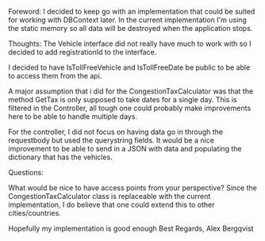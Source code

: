 ﻿
Foreword:
I decided to keep go with an implementation that could be suited for working with DBContext later. 
In the current implementation I'm using the static memory so all data will be destroyed when the application stops.

Thoughts:
The Vehicle interface did not really have much to work with so I decided to add registrationId to the interface.

I decided to have IsTollFreeVehicle and IsTollFreeDate be public to be able to access them from the api.

A major assumption that i did for the CongestionTaxCalculator was that the method GetTax is only supposed to take dates for a single day.
This is filtered in the Controller, all tough one could probably make improvements here to be able to handle multiple days.

For the controller, I did not focus on having data go in through the requestbody but used the querystring fields. 
It would be a nice improvement to be able to send in a JSON with data and populating the dictionary that has the vehicles.

Questions: 

What would be nice to have access points from your perspective?
Since the CongestionTaxCalculator class is replaceable with the current implementation, I do believe that one could extend this to other cities/countries. 

Hopefully my implementation is good enough
Best Regards,
Alex Bergqvist